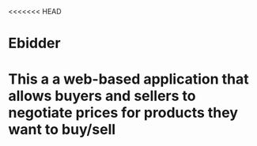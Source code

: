 <<<<<<< HEAD
# Ebidder
This a a web-based application that allows buyers and sellers to negotiate prices for products they want to buy/sell
=======

